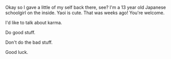 Okay so I gave a little of my self back there, see? I'm a 13 year old Japanese schoolgirl on the inside. Yaoi is cute. That was weeks ago! You're welcome.

I'd like to talk about karma.

Do good stuff.

Don't do the bad stuff.

Good luck.